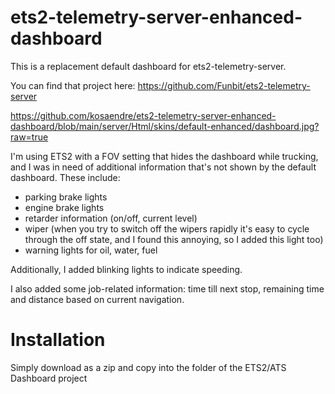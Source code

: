 # ets2-telemetry-server-enhanced-dashboard
This is a replacement default dashboard for ets2-telemetry-server.

You can find that project here: https://github.com/Funbit/ets2-telemetry-server

https://github.com/kosaendre/ets2-telemetry-server-enhanced-dashboard/blob/main/server/Html/skins/default-enhanced/dashboard.jpg?raw=true

I'm using ETS2 with a FOV setting that hides the dashboard while trucking, and I was in need of additional information that's not shown by the default dashboard.
These include:
- parking brake lights
- engine brake lights
- retarder information (on/off, current level)
- wiper (when you try to switch off the wipers rapidly it's easy to cycle through the off state, and I found this annoying, so I added this light too)
- warning lights for oil, water, fuel

Additionally, I added blinking lights to indicate speeding.

I also added some job-related information: time till next stop, remaining time and distance based on current navigation.

# Installation
Simply download as a zip and copy into the folder of the ETS2/ATS Dashboard project
